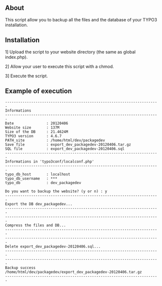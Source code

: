 About
-----

This script allow you to backup all the files and the database of your TYPO3 installation.

Installation
------------

1] Upload the script to your website directory (the same as global index.php).

2] Allow your user to execute this script with a chmod.

3] Execute the script.

Example of execution
------------

	-----------------------------------------------------------------------
	Informations
	-----------------------------------------------------------------------
	Date               : 20120406
	Website size       : 137M
	Size of the DB     : 21.4624M
	TYPO3 version      : 4.6.7
	PATH_site          : /home/html/dev/packagedev
	Save file          : export_dev_packagedev-20120406.tar.gz
	SQL file           : export_dev_packagedev-20120406.sql
	-----------------------------------------------------------------------
	Informations in 'typo3conf/localconf.php'
	-----------------------------------------------------------------------
	typo_db_host       : localhost
	typo_db_username   : ***
	typo_db            : dev_packagedev

	Do you want to backup the website? (y or n) : y
	-----------------------------------------------------------------------
	Export the DB dev_packagedev...
	-----------------------------------------------------------------------
	-----------------------------------------------------------------------
	Compress the files and DB...
	-----------------------------------------------------------------------
	-----------------------------------------------------------------------
	Delete export_dev_packagedev-20120406.sql...
	-----------------------------------------------------------------------
	-----------------------------------------------------------------------
	Backup success
	/home/html/dev/packagedev/export_dev_packagedev-20120406.tar.gz
	-----------------------------------------------------------------------